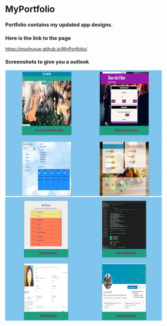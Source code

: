 # MyPortfolio #
### Portfolio contains my updated app designs. ###

### Here is the link to the page ###
https://mushuyun.github.io/MyPortfolio/

### Screenshots to give you a outlook ###
![firstpart](assets/images/port1.jpg)
![secondpart](assets/images/port2.jpg)

